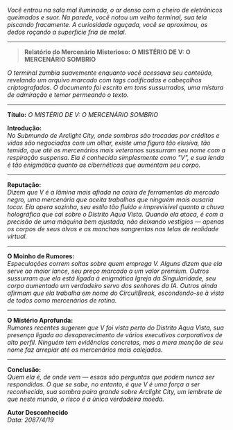 _Você entrou na sala mal iluminada, o ar denso com o cheiro de eletrônicos queimados e suor. Na parede, você notou um velho terminal, sua tela piscando fracamente. A curiosidade aguçada, você se aproximou, os dedos roçando a superfície fria de metal._

---

> **Relatório do Mercenário Misterioso: O MISTÉRIO DE V: O MERCENÁRIO SOMBRIO**

_O terminal zumbia suavemente enquanto você acessava seu conteúdo, revelando um arquivo marcado com tags codificadas e cabeçalhos criptografados. O documento foi escrito em tons sussurrados, uma mistura de admiração e temor permeando o texto._

---

**Título:** _O MISTÉRIO DE V: O MERCENÁRIO SOMBRIO_

**Introdução:**  
_No Submundo de Arclight City, onde sombras são trocadas por créditos e vidas são negociadas com um olhar, existe uma figura tão elusiva, tão temida, que até os mercenários mais veteranos sussurram seu nome com a respiração suspensa. Ela é conhecida simplesmente como "V", e sua lenda é tão enigmática quanto as cibernéticas que aumentam seu corpo._

---

**Reputação:**  
_Dizem que V é a lâmina mais afiada na caixa de ferramentas do mercado negro, uma mercenária que aceita trabalhos que ninguém mais ousaria tocar. Ela opera sozinha, seu estilo tão fluido e imprevisível quanto a chuva holográfica que cai sobre o Distrito Aqua Vista. Quando ela ataca, é com a precisão de uma máquina bem ajustada, não deixando vestígios — apenas os corpos de seus alvos e as manchas sangrentas nas telas de realidade virtual._

---

**O Moinho de Rumores:**  
_Especulações correm soltas sobre quem emprega V. Alguns dizem que ela serve ao maior lance, seu preço marcado a um valor premium. Outros sussurram que ela está ligada à enigmática Igreja da Singularidade, seu corpo aumentado um verdadeiro servo dos senhores da IA. Outros ainda afirmam que ela trabalha em nome do CircuitBreak, escondendo-se à vista de todos como mercenários de rotina._

---

**O Mistério Aprofunda:**  
_Rumores recentes sugerem que V foi vista perto do Distrito Aqua Vista, sua presença ligada ao desaparecimento de vários executivos corporativos de alto perfil. Ninguém tem evidências concretas, mas a mera menção de seu nome faz arrepiar até os mercenários mais calejados._

---

**Conclusão:**  
_Quem ela é, de onde vem — essas são perguntas que podem nunca ser respondidas. O que se sabe, no entanto, é que V é uma força a ser reconhecida, sua sombra paira grande sobre Arclight City, um lembrete de que neste mundo, o risco é a única verdadeira moeda._

**Autor Desconhecido**  
_Data: 2087/4/19_

